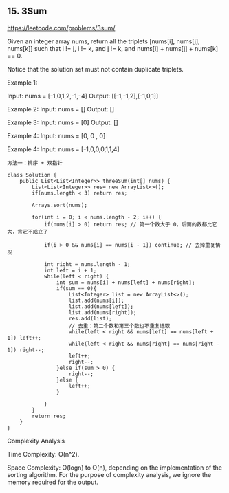 
## 15. 3Sum
https://leetcode.com/problems/3sum/

Given an integer array nums, return all the triplets [nums[i], nums[j], nums[k]] such that i != j, i != k, and j != k, and nums[i] + nums[j] + nums[k] == 0.

Notice that the solution set must not contain duplicate triplets.

Example 1:

Input: nums = [-1,0,1,2,-1,-4]
Output: [[-1,-1,2],[-1,0,1]]

Example 2:
Input: nums = []
Output: []

Example 3:
Input: nums = [0]
Output: []

Example 4:
Input: nums = [0, 0 , 0]

Example 4:
Input: nums = [-1,0,0,0,1,1,4]


```
方法一：排序 + 双指针

class Solution {
    public List<List<Integer>> threeSum(int[] nums) {
        List<List<Integer>> res= new ArrayList<>();
        if(nums.length < 3) return res;
        
        Arrays.sort(nums);

        for(int i = 0; i < nums.length - 2; i++) {
            if(nums[i] > 0) return res; // 第一个数大于 0，后面的数都比它大，肯定不成立了
            
            if(i > 0 && nums[i] == nums[i - 1]) continue; // 去掉重复情况
                
            int right = nums.length - 1;
            int left = i + 1;
            while(left < right) {
                int sum = nums[i] + nums[left] + nums[right];
                if(sum == 0){
                    List<Integer> list = new ArrayList<>();
                    list.add(nums[i]);
                    list.add(nums[left]);
                    list.add(nums[right]);
                    res.add(list);
                    // 去重：第二个数和第三个数也不重复选取
                    while(left < right && nums[left] == nums[left + 1]) left++;
                    while(left < right && nums[right] == nums[right - 1]) right--;
                    left++;
                    right--;
                }else if(sum > 0) {
                    right--;
                }else {
                    left++;
                }

            }
        }
        return res;
    }
}
```
Complexity Analysis

Time Complexity: O(n^2). 

Space Complexity: O(logn) to O(n), depending on the implementation of the sorting algorithm. For the purpose of complexity analysis, we ignore the memory required for the output.
